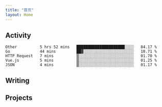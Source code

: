 ```yaml
---
title: "首页"
layout: Home
---
```


## Activity
<!--START_SECTION:waka-->
```text
Other          5 hrs 52 mins   █████████████████████░░░░   84.17 % 
Go             44 mins         ██▓░░░░░░░░░░░░░░░░░░░░░░   10.71 % 
HTTP Request   7 mins          ▒░░░░░░░░░░░░░░░░░░░░░░░░   01.70 % 
Vue.js         5 mins          ▒░░░░░░░░░░░░░░░░░░░░░░░░   01.25 % 
JSON           4 mins          ▒░░░░░░░░░░░░░░░░░░░░░░░░   01.17 % 
```
<!--END_SECTION:waka-->

## Writing
<PindedPosts />

## Projects
<Projects />
